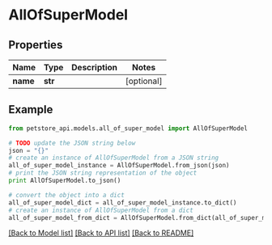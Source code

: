 # AllOfSuperModel


## Properties
Name | Type | Description | Notes
------------ | ------------- | ------------- | -------------
**name** | **str** |  | [optional] 

## Example

```python
from petstore_api.models.all_of_super_model import AllOfSuperModel

# TODO update the JSON string below
json = "{}"
# create an instance of AllOfSuperModel from a JSON string
all_of_super_model_instance = AllOfSuperModel.from_json(json)
# print the JSON string representation of the object
print AllOfSuperModel.to_json()

# convert the object into a dict
all_of_super_model_dict = all_of_super_model_instance.to_dict()
# create an instance of AllOfSuperModel from a dict
all_of_super_model_from_dict = AllOfSuperModel.from_dict(all_of_super_model_dict)
```
[[Back to Model list]](../README.md#documentation-for-models) [[Back to API list]](../README.md#documentation-for-api-endpoints) [[Back to README]](../README.md)


